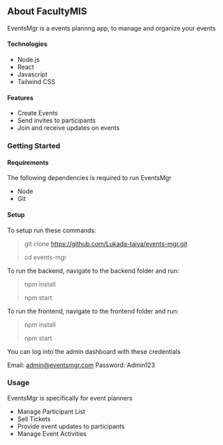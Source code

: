 ## About FacultyMIS

EventsMgr is a events plannng app, to manage and organize your events

#### Technologies
- Node.js
- React
- Javascript
- Tailwind CSS 


#### Features
- Create Events
- Send invites to participants
- Join and receive updates on events 

### Getting Started
#### Requirements
The following dependencies is required to run EventsMgr
- Node
- Git 

#### Setup
To setup run these commands:
> git clone https://github.com/Lukada-taiya/events-mgr.git
>
> cd events-mgr


To run the backend, navigate to the backend folder and run:

> npm install
>
> npm start


To run the frontend, navigate to the frontend folder and run:

> npm install
>
> npm start


You can log into the admin dashboard with these credentials

Email: admin@eventsmgr.com
Password: Admin123


### Usage
EventsMgr is specifically for event planners
- Manage Participant List
- Sell Tickets
- Provide event updates to participants
- Manage Event Activities  
    
